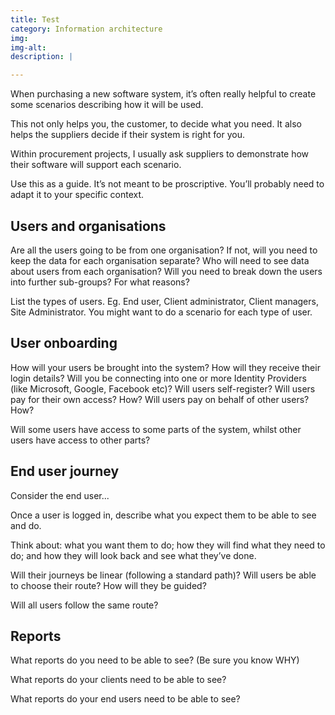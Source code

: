```yaml
---
title: Test 
category: Information architecture
img:
img-alt:
description: |

---
```

When purchasing a new software system, it’s often really helpful to create some scenarios describing how it will be used.

This not only helps you, the customer, to decide what you need. It also helps the suppliers decide if their system is right for you.

Within procurement projects, I usually ask suppliers to demonstrate how their software will support each scenario.

Use this as a guide. It’s not meant to be proscriptive. You’ll probably need to adapt it to your specific context.

## Users and organisations

Are all the users going to be from one organisation? If not, will you need to keep the data for each organisation separate? Who will need to see data about users from each organisation? Will you need to break down the users into further sub-groups? For what reasons?

List the types of users. Eg. End user, Client administrator, Client managers, Site Administrator. You might want to do a scenario for each type of user.

## User onboarding

How will your users be brought into the system? How will they receive their login details? Will you be connecting into one or more Identity Providers (like Microsoft, Google, Facebook etc)? Will users self-register? Will users pay for their own access? How? Will users pay on behalf of other users? How?

Will some users have access to some parts of the system, whilst other users have access to other parts?

## End user journey

Consider the end user...

Once a user is logged in, describe what you expect them to be able to see and do.

Think about: what you want them to do; how they will find what they need to do; and how they will look back and see what they’ve done.

Will their journeys be linear (following a standard path)? Will users be able to choose their route? How will they be guided?

Will all users follow the same route?

## Reports

What reports do you need to be able to see? (Be sure you know WHY)

What reports do your clients need to be able to see?

What reports do your end users need to be able to see?